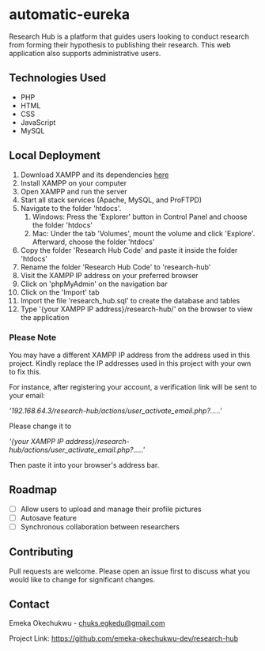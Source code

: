# automatic-eureka
Research Hub is a platform that guides users looking to conduct research from forming their hypothesis to publishing their research. This web application also supports administrative users.

## Technologies Used

* PHP
* HTML
* CSS
* JavaScript
* MySQL

## Local Deployment 

1. Download XAMPP and its dependencies [here](https://www.apachefriends.org/index.html "Official Apache website")
2. Install XAMPP on your computer
3. Open XAMPP and run the server
4. Start all stack services (Apache, MySQL, and ProFTPD)
5. Navigate to the folder 'htdocs'.
    1. Windows: Press the 'Explorer' button in Control Panel and choose the folder 'htdocs'
    2. Mac: Under the tab 'Volumes', mount the volume and click 'Explore'. Afterward, choose the folder 'htdocs'
6. Copy the folder 'Research Hub Code' and paste it inside the folder 'htdocs'
7. Rename the folder 'Research Hub Code' to 'research-hub'
8. Visit the XAMPP IP address on your preferred browser
9. Click on 'phpMyAdmin' on the navigation bar
10. Click on the 'Import' tab 
11. Import the file 'research_hub.sql' to create the database and tables
12. Type '{your XAMPP IP address}/research-hub/' on the browser to view the application

### Please Note

You may have a different XAMPP IP address from the address used in this project. Kindly replace the IP addresses used in this project with your own to fix this.

For instance, after registering your account, a verification link will be sent to your email:

_'192.168.64.3/research-hub/actions/user_activate_email.php?.....'_

Please change it to

_'{your XAMPP IP address}/research-hub/actions/user_activate_email.php?.....'_

Then paste it into your browser's address bar.

## Roadmap

- [ ] Allow users to upload and manage their profile pictures
- [ ] Autosave feature
- [ ] Synchronous collaboration between researchers

## Contributing

Pull requests are welcome. Please open an issue first to discuss what you would like to change for significant changes.

## Contact

Emeka Okechukwu - chuks.egkedu@gmail.com

Project Link: https://github.com/emeka-okechukwu-dev/research-hub
